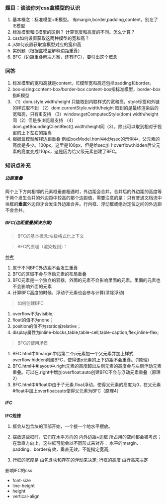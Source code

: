 ### 题目：谈谈你对css盒模型的认识

1. 基本概念：标准模型+IE模型。 有margin,border,padding,content，别忘了IE模型
2. 标准模型和IE模型的区别？ 计算宽度和高度的不同。怎么计算？
3. css如何设置获取这两种模型的宽和高？
4. js如何设置获取盒模型对应的宽和高
5. 实例题（根据盒模型解释边距重叠）
6. BFC（边距重叠解决方案，还有IFC），要引出这个概念

### 回答

 1. 标准模型的宽和高就是content，IE模型宽和高还包括padding和border。
 2. box-sizing:content-box/border-box   content-box指标准模型，border-box指IE模型
 4. （1）dom.style.width/height 只能取到内联样式的宽和高，style标签和外链的样式取不到
     （2）dom.currentStyle.width/height 取到的是最终渲染后的宽和高，只有IE支持
     （3）window.getComputedStyle(dom).width/height  同（2）但是多浏览器支持
     （4）dom.getBoundingClientRect().width/height同（3），除此可以取到相对于视窗的上下左右的距离
 5. 根据盒模型解释边距重叠
    例如boxModel.html中id为sec的示例中，父元素的高度是多少。100px，这里是100px，但是给sec加上overflow:hidden后父元素的高度变成110px，这是因为给父级元素创建了BFC。
    
    
### 知识点补充

##### 边距重叠
两个上下方向相邻的元素框垂直相遇时，外边距会合并，合并后的外边距的高度等于两个发生合并的外边距中较高的那个边距值，需要注意的是：只有普通文档流中块框的**垂直**外边距才会发生外边距合并。行内框、浮动框或绝对定位之间的外边距不会合并。

##### BFC(边距重叠解决方案)
> BFC的基本概念:块级格式化上下文

> BFC的原理（渲染规则）：

[参考](http://www.zhangxinxu.com/wordpress/2015/02/css-deep-understand-flow-bfc-column-two-auto-layout/)

1. 属于不同BFC外边距不会发生重叠
2. BFC的区域不会与浮动元素的布局重叠
3. BFC元素是一个独立的容器，外面的元素不会影响里面的元素。里面的元素也不会影响外面的元素
4. 计算BFC高度的时候，浮动子元素也会参与计算(清除浮动)

> 如何创建BFC
1. overflow不为visible;
2. float的值不为none；
3. position的值不为static或relative；
4. display属性为inline-blocks,table,table-cell,table-caption,flex,inline-flex;

> BFC的使用场景
1. BFC.html中#margin中给第二个p元素加一个父元素并加上样式overflow:hidden创建BFC，使得该p元素的上下边距不会重叠。(1原理)
2. BFC.html中#layout中.right元素的高度超出左侧元素的高度会与左侧浮动元素重叠。可以在.right中增加overfloat:auto创建BFC不会与浮动元素重叠（原理2）
3. BFC.html中#float中由于子元素.float浮动，使得父元素的高度为0，在父元素#float中加上overfloat:auto使得父元素为BFC（原理4）


##### IFC
**IFC规律**

1. 框会从包含块的顶部开始，一个接一个地水平摆放。

2. 摆放这些框时，它们在水平方向的 内外边距+边框 所占用的空间都会被考虑； 在垂直方向上，这些框可能会以不同形式来对齐： 水平的margin、padding、border有效，垂直无效。不能指定宽高;

3. 行框的宽度是 由包含块和存在的浮动来决定; 行框的高度 由行高来决定

影响IFC的css
- font-size
- line-height
- height
- vertical-align


        
        